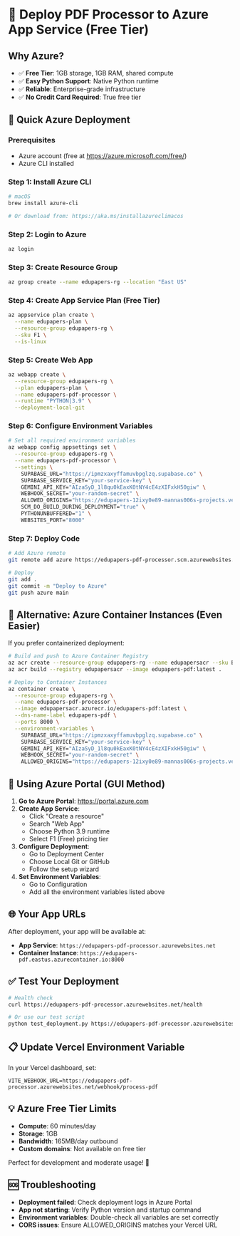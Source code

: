 # 🚀 Deploy PDF Processor to Azure App Service (Free Tier)

## Why Azure?
- ✅ **Free Tier**: 1GB storage, 1GB RAM, shared compute
- ✅ **Easy Python Support**: Native Python runtime
- ✅ **Reliable**: Enterprise-grade infrastructure
- ✅ **No Credit Card Required**: True free tier

## 🎯 Quick Azure Deployment

### Prerequisites
- Azure account (free at https://azure.microsoft.com/free/)
- Azure CLI installed

### Step 1: Install Azure CLI
```bash
# macOS
brew install azure-cli

# Or download from: https://aka.ms/installazureclimacos
```

### Step 2: Login to Azure
```bash
az login
```

### Step 3: Create Resource Group
```bash
az group create --name edupapers-rg --location "East US"
```

### Step 4: Create App Service Plan (Free Tier)
```bash
az appservice plan create \
  --name edupapers-plan \
  --resource-group edupapers-rg \
  --sku F1 \
  --is-linux
```

### Step 5: Create Web App
```bash
az webapp create \
  --resource-group edupapers-rg \
  --plan edupapers-plan \
  --name edupapers-pdf-processor \
  --runtime "PYTHON|3.9" \
  --deployment-local-git
```

### Step 6: Configure Environment Variables
```bash
# Set all required environment variables
az webapp config appsettings set \
  --resource-group edupapers-rg \
  --name edupapers-pdf-processor \
  --settings \
    SUPABASE_URL="https://ipmzxaxyffamuvbpglzq.supabase.co" \
    SUPABASE_SERVICE_KEY="your-service-key" \
    GEMINI_API_KEY="AIzaSyD_1l8qu0kEaxK0tNY4cE4zXIFxkH50giw" \
    WEBHOOK_SECRET="your-random-secret" \
    ALLOWED_ORIGINS="https://edupapers-12ixy0e89-mannas006s-projects.vercel.app" \
    SCM_DO_BUILD_DURING_DEPLOYMENT="true" \
    PYTHONUNBUFFERED="1" \
    WEBSITES_PORT="8000"
```

### Step 7: Deploy Code
```bash
# Add Azure remote
git remote add azure https://edupapers-pdf-processor.scm.azurewebsites.net:443/edupapers-pdf-processor.git

# Deploy
git add .
git commit -m "Deploy to Azure"
git push azure main
```

## 🔧 Alternative: Azure Container Instances (Even Easier)

If you prefer containerized deployment:

```bash
# Build and push to Azure Container Registry
az acr create --resource-group edupapers-rg --name edupapersacr --sku Basic
az acr build --registry edupapersacr --image edupapers-pdf:latest .

# Deploy to Container Instances
az container create \
  --resource-group edupapers-rg \
  --name edupapers-pdf-processor \
  --image edupapersacr.azurecr.io/edupapers-pdf:latest \
  --dns-name-label edupapers-pdf \
  --ports 8000 \
  --environment-variables \
    SUPABASE_URL="https://ipmzxaxyffamuvbpglzq.supabase.co" \
    SUPABASE_SERVICE_KEY="your-service-key" \
    GEMINI_API_KEY="AIzaSyD_1l8qu0kEaxK0tNY4cE4zXIFxkH50giw" \
    WEBHOOK_SECRET="your-random-secret" \
    ALLOWED_ORIGINS="https://edupapers-12ixy0e89-mannas006s-projects.vercel.app"
```

## 📱 Using Azure Portal (GUI Method)

1. **Go to Azure Portal**: https://portal.azure.com
2. **Create App Service**:
   - Click "Create a resource"
   - Search "Web App"
   - Choose Python 3.9 runtime
   - Select F1 (Free) pricing tier
3. **Configure Deployment**:
   - Go to Deployment Center
   - Choose Local Git or GitHub
   - Follow the setup wizard
4. **Set Environment Variables**:
   - Go to Configuration
   - Add all the environment variables listed above

## 🌐 Your App URLs
After deployment, your app will be available at:
- **App Service**: `https://edupapers-pdf-processor.azurewebsites.net`
- **Container Instance**: `https://edupapers-pdf.eastus.azurecontainer.io:8000`

## ✅ Test Your Deployment
```bash
# Health check
curl https://edupapers-pdf-processor.azurewebsites.net/health

# Or use our test script
python test_deployment.py https://edupapers-pdf-processor.azurewebsites.net
```

## 📋 Update Vercel Environment Variable
In your Vercel dashboard, set:
```
VITE_WEBHOOK_URL=https://edupapers-pdf-processor.azurewebsites.net/webhook/process-pdf
```

## 💡 Azure Free Tier Limits
- **Compute**: 60 minutes/day
- **Storage**: 1GB
- **Bandwidth**: 165MB/day outbound
- **Custom domains**: Not available on free tier

Perfect for development and moderate usage! 🎯

## 🆘 Troubleshooting
- **Deployment failed**: Check deployment logs in Azure Portal
- **App not starting**: Verify Python version and startup command
- **Environment variables**: Double-check all variables are set correctly
- **CORS issues**: Ensure ALLOWED_ORIGINS matches your Vercel URL
